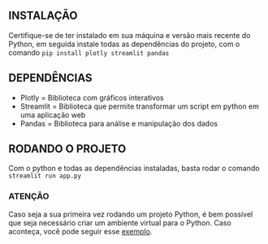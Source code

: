 ## INSTALAÇÃO 
Certifique-se de ter instalado em sua máquina e versão mais recente do Python, em seguida instale todas as dependências do projeto, com o comando `pip install plotly streamlit pandas`

## DEPENDÊNCIAS
* Plotly = Biblioteca com gráficos interativos
* Streamlit = Biblioteca que permite transformar um script em python em uma aplicação web
* Pandas = Biblioteca para análise e manipulação dos dados

## RODANDO O PROJETO
Com o python e todas as dependências instaladas, basta rodar o comando `streamlit run app.py`

### ATENÇÃO
Caso seja a sua primeira vez rodando um projeto Python, é bem possível que seja necessário criar um ambiente virtual para o Python. Caso aconteça, você pode seguir esse [exemplo](https://dev.to/franciscojdsjr/guia-completo-para-usar-o-virtual-environment-venv-no-python-57bo).

